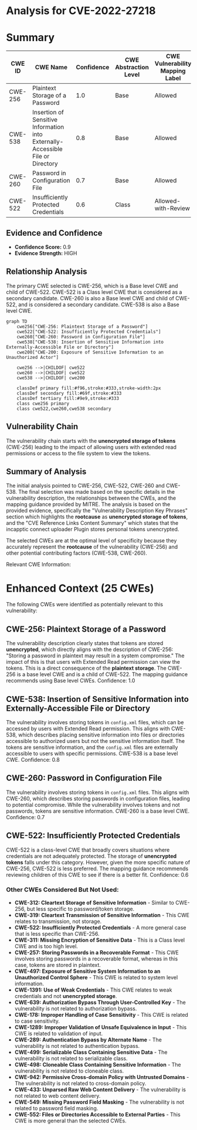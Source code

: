 # Analysis for CVE-2022-27218

# Summary
| CWE ID | CWE Name | Confidence | CWE Abstraction Level | CWE Vulnerability Mapping Label | CWE-Vulnerability Mapping Notes |
|---|---|---|---|---|---|
| CWE-256 | Plaintext Storage of a Password | 1.0 | Base | Allowed | Primary CWE |
| CWE-538 | Insertion of Sensitive Information into Externally-Accessible File or Directory | 0.8 | Base | Allowed | Secondary Candidate |
| CWE-260 | Password in Configuration File | 0.7 | Base | Allowed | Secondary Candidate |
| CWE-522 | Insufficiently Protected Credentials | 0.6 | Class | Allowed-with-Review | Secondary Candidate |

## Evidence and Confidence

*   **Confidence Score:** 0.9
*   **Evidence Strength:** HIGH

## Relationship Analysis
The primary CWE selected is CWE-256, which is a Base level CWE and child of CWE-522. CWE-522 is a Class level CWE that is considered as a secondary candidate. CWE-260 is also a Base level CWE and child of CWE-522, and is considered a secondary candidate. CWE-538 is also a Base level CWE.

```mermaid
graph TD
    cwe256["CWE-256: Plaintext Storage of a Password"]
    cwe522["CWE-522: Insufficiently Protected Credentials"]
    cwe260["CWE-260: Password in Configuration File"]
    cwe538["CWE-538: Insertion of Sensitive Information into Externally-Accessible File or Directory"]
    cwe200["CWE-200: Exposure of Sensitive Information to an Unauthorized Actor"]

    cwe256 -->|CHILDOF| cwe522
    cwe260 -->|CHILDOF| cwe522
    cwe538 -->|CHILDOF| cwe200
    
    classDef primary fill:#f96,stroke:#333,stroke-width:2px
    classDef secondary fill:#69f,stroke:#333
    classDef tertiary fill:#9e9,stroke:#333
    class cwe256 primary
    class cwe522,cwe260,cwe538 secondary
```

## Vulnerability Chain
The vulnerability chain starts with the **unencrypted storage of tokens** (CWE-256) leading to the impact of allowing users with extended read permissions or access to the file system to view the tokens.

## Summary of Analysis
The initial analysis pointed to CWE-256, CWE-522, CWE-260 and CWE-538. The final selection was made based on the specific details in the vulnerability description, the relationships between the CWEs, and the mapping guidance provided by MITRE. The analysis is based on the provided evidence, specifically the "Vulnerability Description Key Phrases" section which highlights the **rootcause** as **unencrypted storage of tokens**, and the "CVE Reference Links Content Summary" which states that the incapptic connect uploader Plugin stores personal tokens unencrypted.

The selected CWEs are at the optimal level of specificity because they accurately represent the **rootcause** of the vulnerability (CWE-256) and other potential contributing factors (CWE-538, CWE-260).

Relevant CWE Information:

# Enhanced Context (25 CWEs)
The following CWEs were identified as potentially relevant to this vulnerability:

## CWE-256: Plaintext Storage of a Password
The vulnerability description clearly states that tokens are stored **unencrypted**, which directly aligns with the description of CWE-256: "Storing a password in plaintext may result in a system compromise." The impact of this is that users with Extended Read permission can view the tokens. This is a direct consequence of the **plaintext storage**. The CWE-256 is a base level CWE and is a child of CWE-522. The mapping guidance recommends using Base level CWEs. Confidence: 1.0

## CWE-538: Insertion of Sensitive Information into Externally-Accessible File or Directory
The vulnerability involves storing tokens in `config.xml` files, which can be accessed by users with Extended Read permission. This aligns with CWE-538, which describes placing sensitive information into files or directories accessible to authorized users but not the sensitive information itself. The tokens are sensitive information, and the `config.xml` files are externally accessible to users with specific permissions. CWE-538 is a base level CWE. Confidence: 0.8

## CWE-260: Password in Configuration File
The vulnerability involves storing tokens in `config.xml` files. This aligns with CWE-260, which describes storing passwords in configuration files, leading to potential compromise. While the vulnerability involves tokens and not passwords, tokens are sensitive information. CWE-260 is a base level CWE. Confidence: 0.7

## CWE-522: Insufficiently Protected Credentials
CWE-522 is a class-level CWE that broadly covers situations where credentials are not adequately protected. The storage of **unencrypted tokens** falls under this category. However, given the more specific nature of CWE-256, CWE-522 is less preferred. The mapping guidance recommends reviewing children of this CWE to see if there is a better fit. Confidence: 0.6

### Other CWEs Considered But Not Used:

*   **CWE-312: Cleartext Storage of Sensitive Information** - Similar to CWE-256, but less specific to password/token storage.
*   **CWE-319: Cleartext Transmission of Sensitive Information** - This CWE relates to transmission, not storage.
*   **CWE-522: Insufficiently Protected Credentials** - A more general case that is less specific than CWE-256.
*   **CWE-311: Missing Encryption of Sensitive Data** - This is a Class level CWE and is too high level.
*   **CWE-257: Storing Passwords in a Recoverable Format** - This CWE involves storing passwords in a recoverable format, whereas in this case, tokens are stored in plaintext.
*   **CWE-497: Exposure of Sensitive System Information to an Unauthorized Control Sphere** - This CWE is related to system level information.
*   **CWE-1391: Use of Weak Credentials** - This CWE relates to weak credentials and not **unencrypted storage**.
*   **CWE-639: Authorization Bypass Through User-Controlled Key** - The vulnerability is not related to authorization bypass.
*   **CWE-178: Improper Handling of Case Sensitivity** - This CWE is related to case sensitivity.
*   **CWE-1289: Improper Validation of Unsafe Equivalence in Input** - This CWE is related to validation of input.
*   **CWE-289: Authentication Bypass by Alternate Name** - The vulnerability is not related to authentication bypass.
*   **CWE-499: Serializable Class Containing Sensitive Data** - The vulnerability is not related to serializable class.
*   **CWE-498: Cloneable Class Containing Sensitive Information** - The vulnerability is not related to cloneable class.
*   **CWE-942: Permissive Cross-domain Policy with Untrusted Domains** - The vulnerability is not related to cross-domain policy.
*   **CWE-433: Unparsed Raw Web Content Delivery** - The vulnerability is not related to web content delivery.
*   **CWE-549: Missing Password Field Masking** - The vulnerability is not related to password field masking.
*   **CWE-552: Files or Directories Accessible to External Parties** - This CWE is more general than the selected CWEs.